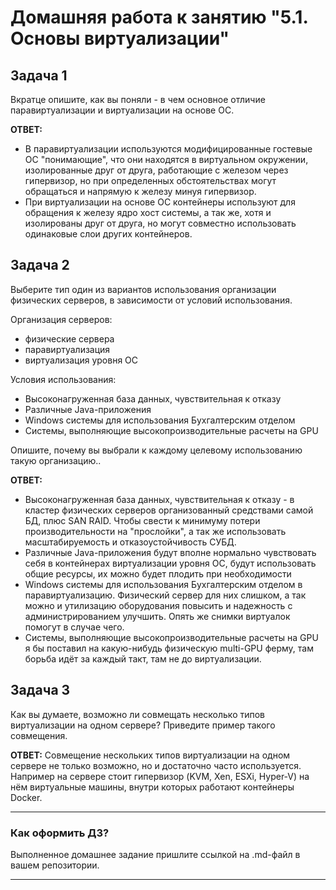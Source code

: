 # Домашняя работа к занятию "5.1. Основы виртуализации"

## Задача 1

Вкратце опишите, как вы поняли - в чем основное отличие паравиртуализации и виртуализации на основе ОС.  

__ОТВЕТ:__

- В паравиртуализации используются модифицированные гостевые ОС "понимающие", что они находятся в виртуальном окружении, изолированные друг от друга, работающие с железом через гипервизор, но при определенных обстоятельствах могут обращаться и напрямую к железу минуя гипервизор.  
- При виртуализации на основе ОС контейнеры используют для обращения к железу ядро хост системы, а так же, хотя и изолированы друг от друга, но могут совместно использовать одинаковые слои других контейнеров.

## Задача 2

Выберите тип один из вариантов использования организации физических серверов,
в зависимости от условий использования.

Организация серверов:

- физические сервера
- паравиртуализация
- виртуализация уровня ОС

Условия использования:

- Высоконагруженная база данных, чувствительная к отказу
- Различные Java-приложения
- Windows системы для использования Бухгалтерским отделом
- Системы, выполняющие высокопроизводительные расчеты на GPU

Опишите, почему вы выбрали к каждому целевому использованию такую организацию..  

__ОТВЕТ:__

- Высоконагруженная база данных, чувствительная к отказу - в кластер физических серверов организованный средствами самой БД, плюс SAN RAID. Чтобы свести к минимуму потери производительности на "прослойки", а так же использовать масштабируемость и отказоустойчивость СУБД.
- Различные Java-приложения будут вполне нормально чувствовать себя в контейнерах виртуализации уровня ОС, будут использовать общие ресурсы, их можно будет плодить при необходимости
- Windows системы для использования Бухгалтерским отделом в паравиртуализацию. Физический сервер для них слишком, а так можно и утилизацию оборудования повысить и надежность с администрированием улучшить. Опять же снимки виртуалок помогут в случае чего.
- Системы, выполняющие высокопроизводительные расчеты на GPU я бы поставил на какую-нибудь физическую multi-GPU ферму, там борьба идёт за каждый такт, там не до виртуализации.

## Задача 3

Как вы думаете, возможно ли совмещать несколько типов виртуализации на одном сервере?
Приведите пример такого совмещения.  

__ОТВЕТ:__
Совмещение нескольких типов виртуализации на одном сервере не только возможно, но и достаточно часто используется. Например на сервере стоит гипервизор (KVM, Xen, ESXi, Hyper-V) на нём виртуальные машины, внутри которых работают контейнеры Docker.

---

### Как оформить ДЗ?

Выполненное домашнее задание пришлите ссылкой на .md-файл в вашем репозитории.

---
